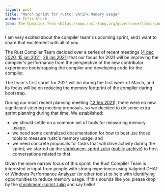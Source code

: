 ```yaml
---
layout: post
title: "March Sprint for rustc: Shrink Memory Usage"
author: Felix Klock
team: The Compiler Team <https://www.rust-lang.org/governance/teams/compiler>
---
```


I am very excited about the compiler team's upcoming sprint, and
I want to share that excitement with all of you.

The Rust Compiler Team decided over a series of recent meetings
([4 dec 2020][mtg-2020-12-04], [15 jan 2021][mtg-2021-01-15],
[29 jan 2021][mtg-2021-01-29]) that our focus for 2021 will be improving the compiler's
performance from the perspective of the new contributor experience bootstrapping
the compiler and developing code for the compiler.

The team's first sprint for 2021 will be during the first week of March, and its
focus will be on reducing the memory footprint of the compiler during bootstrap.

During our most recent planning meeting ([12 feb 2021][mtg-2021-02-12]),
there were no new significant steering meeting proposals, so we decided to
do some extra sprint planning during that time. We established:

 * we should settle on a common set of tools for measuring memory usage,
 * we need some centralized documentation for how to best use those tools to measure rustc's memory usage, and
 * we need concrete proposals for tasks that will drive activity during the sprint; we started up
   the [shrinkmem-sprint zulip][] ([public archive][shrinkmem-sprint archive]) to host conversations related to that.

Given the more narrow focus of this sprint, the Rust Compiler Team is interested
in input from people with strong experience using Valgrind DHAT or Windows
Performance Analyzer (or other tools) to help with identifying opportunities to
reduce memory usage. If this sounds like you please drop by the
[shrinkmem-sprint zulip][] and say hello!

[mtg-2020-12-04]: https://zulip-archive.rust-lang.org/238009tcompilermeetings/99285steeringmeeting20201204PerformanceGoalsfor2020.html

[mtg-2021-01-15]: https://zulip-archive.rust-lang.org/238009tcompilermeetings/79391planningmeeting20210115.html

[mtg-2021-01-29]: https://zulip-archive.rust-lang.org/238009tcompilermeetings/95022steeringmeeting20210129.html

[mtg-2021-02-12]: https://zulip-archive.rust-lang.org/238009tcompilermeetings/44925planningmeeting20210212.html

[shrinkmem-sprint zulip]: https://rust-lang.zulipchat.com/#narrow/stream/276895-t-compiler.2Fshrinkmem-sprint
[shrinkmem-sprint archive]: https://zulip-archive.rust-lang.org/276895tcompilershrinkmemsprint/index.html
